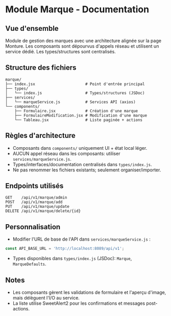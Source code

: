 # Module Marque - Documentation

## Vue d'ensemble

Module de gestion des marques avec une architecture alignée sur la page Monture. Les composants sont dépourvus d'appels réseau et utilisent un service dédié. Les types/structures sont centralisés.

## Structure des fichiers

```
marque/
├── index.jsx                      # Point d'entrée principal
├── types/
│   └── index.js                   # Types/structures (JSDoc)
├── services/
│   └── marqueService.js           # Services API (axios)
└── components/
    ├── Formulaire.jsx             # Création d'une marque
    ├── FormulaireModification.jsx # Modification d'une marque
    └── Tableau.jsx                # Liste paginée + actions
```

## Règles d'architecture

- Composants dans `components/` uniquement UI + état local léger.
- AUCUN appel réseau dans les composants: utiliser `services/marqueService.js`.
- Types/interfaces/documentation centralisés dans `types/index.js`.
- Ne pas renommer les fichiers existants; seulement organiser/importer.

## Endpoints utilisés

```text
GET    /api/v1/marque/admin
POST   /api/v1/marque/add
PUT    /api/v1/marque/update
DELETE /api/v1/marque/delete/{id}
```

## Personnalisation

- Modifier l'URL de base de l'API dans `services/marqueService.js` :
```js
const API_BASE_URL = 'http://localhost:8089/api/v1';
```
- Types disponibles dans `types/index.js` (JSDoc): `Marque`, `MarqueDefaults`.

## Notes

- Les composants gèrent les validations de formulaire et l'aperçu d'image, mais délèguent l'I/O au service.
- La liste utilise SweetAlert2 pour les confirmations et messages post-actions.
